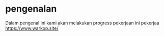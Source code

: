 # pengenalan
Dalam pengenal ini kami akan melakukan progress pekerjaan ini pekerjaa
https://www.warkop.site/
